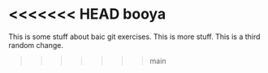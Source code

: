 <<<<<<< HEAD
booya
=======
This is some stuff about baic git exercises.
This is more stuff.
This is a third random change.
>>>>>>> main
